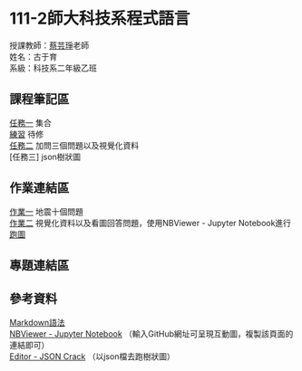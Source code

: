# 111-2師大科技系程式語言
授課教師：[蔡芸琤](https://github.com/pecu/PL)老師\
姓名：古于育\
系級：科技系二年級乙班
## 課程筆記區
[任務一](https://github.com/kuyuyu/PL/blob/main/Task1/Task%201.ipynb) 集合\
[練習](https://github.com/kuyuyu/PL/blob/main/practice1/practice1.ipynb) 待修\
[任務二](https://github.com/kuyuyu/PL/blob/main/Task2/Task2.ipynb) 加問三個問題以及視覺化資料\
[任務三] json樹狀圖
## 作業連結區
[作業一](https://github.com/kuyuyu/PL/blob/main/HW1/HW1.ipynb) 地震十個問題\
[作業二](https://github.com/kuyuyu/PL/blob/main/HW2/HW2.ipynb) 視覺化資料以及看圖回答問題，使用NBViewer - Jupyter Notebook進行
[跑圖](https://nbviewer.org/github/kuyuyu/PL/blob/main/HW2/HW2.ipynb)
## 專題連結區
## 參考資料
[Markdown語法](https://markdown.tw/#link)\
[NBViewer - Jupyter Notebook](https://nbviewer.org/) （輸入GitHub網址可呈現互動圖，複製該頁面的連結即可）\
[Editor - JSON Crack](https://jsoncrack.com/editor) （以json檔去跑樹狀圖）
